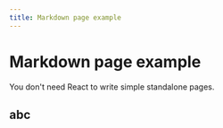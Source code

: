 ```yaml
---
title: Markdown page example
---
```


# Markdown page example

You don't need React to write simple standalone pages.

## abc
